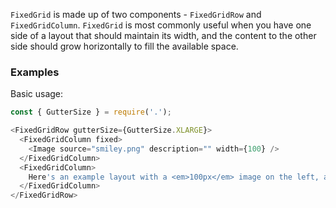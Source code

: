 `FixedGrid` is made up of two components - `FixedGridRow` and `FixedGridColumn`. `FixedGrid` is most commonly useful when you have one side of a layout that should maintain its width, and the content to the other side should grow horizontally to fill the available space.

### Examples

Basic usage:

```js
const { GutterSize } = require('.');

<FixedGridRow gutterSize={GutterSize.XLARGE}>
  <FixedGridColumn fixed>
    <Image source="smiley.png" description="" width={100} />
  </FixedGridColumn>
  <FixedGridColumn>
    Here's an example layout with a <em>100px</em> image on the left, a <em>20px</em> gutter, and arbitrary content on the right. The fixed column does not have a width set so it shrinks to the width of its image content.
  </FixedGridColumn>
</FixedGridRow>
```
